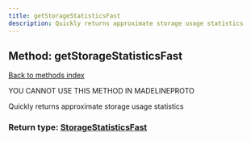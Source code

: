 ```yaml
---
title: getStorageStatisticsFast
description: Quickly returns approximate storage usage statistics
---
```

## Method: getStorageStatisticsFast  
[Back to methods index](index.md)


YOU CANNOT USE THIS METHOD IN MADELINEPROTO


Quickly returns approximate storage usage statistics



### Return type: [StorageStatisticsFast](../types/StorageStatisticsFast.md)

